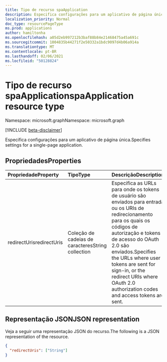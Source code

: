 ```yaml
---
title: Tipo de recurso spaApplication
description: Especifica configurações para um aplicativo de página única.
localization_priority: Normal
doc_type: resourcePageType
ms.prod: applications
author: hamiltonha
ms.openlocfilehash: a05d2eb997212b3baf88b84e21468475a45a691c
ms.sourcegitcommit: 1004835b44271f2e50332a1bdc9097d4b06a914a
ms.translationtype: MT
ms.contentlocale: pt-BR
ms.lasthandoff: 02/06/2021
ms.locfileid: "50128824"
---
```

# <a name="spaapplication-resource-type"></a><span data-ttu-id="05c8a-103">Tipo de recurso spaApplication</span><span class="sxs-lookup"><span data-stu-id="05c8a-103">spaApplication resource type</span></span>

<span data-ttu-id="05c8a-104">Namespace: microsoft.graph</span><span class="sxs-lookup"><span data-stu-id="05c8a-104">Namespace: microsoft.graph</span></span>

[!INCLUDE [beta-disclaimer](../../includes/beta-disclaimer.md)]

<span data-ttu-id="05c8a-105">Especifica configurações para um aplicativo de página única.</span><span class="sxs-lookup"><span data-stu-id="05c8a-105">Specifies settings for a single-page application.</span></span>

## <a name="properties"></a><span data-ttu-id="05c8a-106">Propriedades</span><span class="sxs-lookup"><span data-stu-id="05c8a-106">Properties</span></span>

| <span data-ttu-id="05c8a-107">Propriedade</span><span class="sxs-lookup"><span data-stu-id="05c8a-107">Property</span></span> | <span data-ttu-id="05c8a-108">Tipo</span><span class="sxs-lookup"><span data-stu-id="05c8a-108">Type</span></span> | <span data-ttu-id="05c8a-109">Descrição</span><span class="sxs-lookup"><span data-stu-id="05c8a-109">Description</span></span> |
|:---------|:-----|:------------|
| <span data-ttu-id="05c8a-110">redirectUris</span><span class="sxs-lookup"><span data-stu-id="05c8a-110">redirectUris</span></span> | <span data-ttu-id="05c8a-111">Coleção de cadeias de caracteres</span><span class="sxs-lookup"><span data-stu-id="05c8a-111">String collection</span></span> | <span data-ttu-id="05c8a-112">Especifica as URLs para onde os tokens de usuário são enviados para entrada ou os URIs de redirecionamento para os quais os códigos de autorização e tokens de acesso do OAuth 2.0 são enviados.</span><span class="sxs-lookup"><span data-stu-id="05c8a-112">Specifies the URLs where user tokens are sent for sign-in, or the redirect URIs where OAuth 2.0 authorization codes and access tokens are sent.</span></span> |

## <a name="json-representation"></a><span data-ttu-id="05c8a-113">Representação JSON</span><span class="sxs-lookup"><span data-stu-id="05c8a-113">JSON representation</span></span>
<span data-ttu-id="05c8a-114">Veja a seguir uma representação JSON do recurso.</span><span class="sxs-lookup"><span data-stu-id="05c8a-114">The following is a JSON representation of the resource.</span></span>

<!-- {
  "blockType": "resource",
  "optionalProperties": [
  ],
  "@odata.type": "microsoft.graph.spaApplication"
}-->

```json
{
  "redirectUris": ["String"]
}
```
